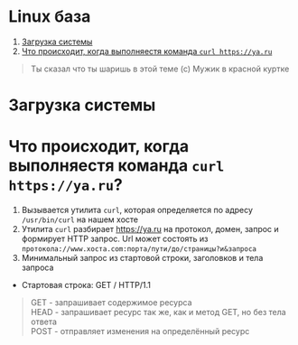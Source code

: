 # Linux база  
1. [Загрузка системы](#Загрузка-системы)  
2. [Что происходит, когда выполняестя команда `curl https://ya.ru`](Что-происходит,-когда-выполняестя-команда-`curl-https://ya.ru`)  

> Ты сказал что ты шаришь в этой теме (с) Мужик в красной куртке  
# Загрузка системы

# Что происходит, когда выполняестя команда `curl https://ya.ru`?  

1. Вызывается утилита `curl`, которая определяется по адресу `/usr/bin/curl` на нашем хосте  
2. Утилита `curl` разбирает https://ya.ru на протокол, домен, запрос и формирует HTTP запрос. Url может состоять из `протокола://www.хоста.com:порта/пути/до/страницы?и&запроса`   
3. Минимальный запрос из стартовой строки, заголовков и тела запроса  
  - Стартовая строка: GET / HTTP/1.1  
  > GET - запрашивает содержимое ресурса  
    HEAD - запрашивает ресурс так же, как и метод GET, но без тела ответа  
    POST - отправляет изменения на определённый ресурс  
